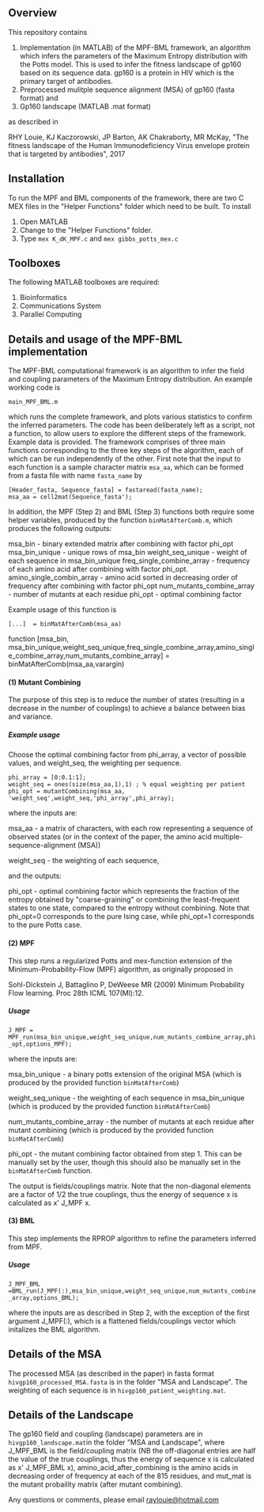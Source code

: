 ## Overview

This repository contains 

1. Implementation (in MATLAB) of the MPF-BML framework, an algorithm which infers the parameters of the Maximum Entropy distribution with the Potts model.  This is used to infer the fitness landscape of gp160 based on its sequence data. gp160 is a protein in HIV which is the primary target of antibodies.  
2. Preprocessed mulitple sequence alignment (MSA) of gp160 (fasta format) and
3. Gp160 landscape (MATLAB .mat format)

as described in 

RHY Louie, KJ Kaczorowski, JP Barton, AK Chakraborty, MR McKay, "The fitness landscape of the Human Immunodeficiency Virus envelope protein that is targeted by antibodies", 2017

## Installation

To run the MPF and BML components of the framework, there are two C MEX files in the "Helper Functions" folder which need to be built. To install

1. Open MATLAB
2. Change to the "Helper Functions" folder.
3. Type `mex K_dK_MPF.c` and `mex gibbs_potts_mex.c`

## Toolboxes

The following MATLAB toolboxes are required:

1. Bioinformatics
2. Communications System
3. Parallel Computing

## Details and usage of the MPF-BML implementation

The MPF-BML computational framework is an algorithm to infer the field and coupling parameters of the Maximum Entropy distribution.  An example working code is 

`main_MPF_BML.m`

which runs the complete framework, and plots various statistics to confirm the inferred parameters. The code has been deliberately left as a script, not a function, to allow users  to explore the different steps of the framework. Example data is provided. The framework comprises of three main functions corresponding to the three key steps of the algorithm, each of which can be run independently of the other. First note that the input to each function is a sample character matrix `msa_aa`, which can be formed from a fasta file with name `fasta_name` by

```
[Header_fasta, Sequence_fasta] = fastaread(fasta_name);
msa_aa = cell2mat(Sequence_fasta');
```

In addition, the MPF (Step 2) and BML (Step 3) functions both require some helper variables, produced by the function `binMatAfterComb.m`, which produces the following outputs:

msa_bin - binary extended matrix after combining with factor phi_opt
msa_bin_unique - unique rows of msa_bin
weight_seq_unique - weight of each sequence in msa_bin_unique
freq_single_combine_array - frequency of each amino acid after combining with factor phi_opt.
amino_single_combin_array - amino acid sorted in decreasing order of frequency after combining with factor phi_opt
num_mutants_combine_array - number of mutants at each residue
phi_opt - optimal combining factor

Example usage of this function is

`[...]  = binMatAfterComb(msa_aa)`

function [msa_bin, msa_bin_unique,weight_seq_unique,freq_single_combine_array,amino_single_combine_array,num_mutants_combine_array] = binMatAfterComb(msa_aa,varargin)


#### (1) Mutant Combining

The purpose of this step is to reduce the number of states (resulting in a decrease in the number of couplings)  to achieve a balance between bias and variance. 

##### Example usage

Choose the optimal combining factor from phi_array, a vector of possible values, and weight_seq, the weighting per sequence.

```
phi_array = [0:0.1:1]; 
weight_seq = ones(size(msa_aa,1),1) ; % equal weighting per patient
phi_opt = mutantCombining(msa_aa, 'weight_seq',weight_seq,'phi_array',phi_array);
```

where the inputs are:

msa_aa - a matrix of characters, with each row representing a sequence of observed states (or in the context of the paper, the amino acid multiple-sequence-alignment (MSA)) 

weight_seq - the weighting of each sequence,

and the outputs:

phi_opt -  optimal combining factor  which represents the fraction of the entropy obtained by "coarse-graining" or combining the least-frequent states to one state, compared to the entropy without combining. Note that phi_opt=0 corresponds to the pure Ising case, while phi_opt=1 corresponds to the pure Potts case.

#### (2) MPF

This step runs a regularized Potts and mex-function extension of the Minimum-Probability-Flow (MPF) algorithm, as originally proposed in 

Sohl-Dickstein J, Battaglino P, DeWeese MR (2009) Minimum Probability Flow learning. Proc 28th ICML 107(Ml):12.

##### Usage

`J_MPF = MPF_run(msa_bin_unique,weight_seq_unique,num_mutants_combine_array,phi_opt,options_MPF);`

where the inputs are:

msa_bin_unique  - a binary potts extension of the original MSA (which is produced by the provided function `binMatAfterComb`)

weight_seq_unique  -  the weighting of each sequence in msa_bin_unique (which is produced by the provided function `binMatAfterComb`)

num_mutants_combine_array  -  the number of mutants at each residue after mutant combining (which is produced by the provided function `binMatAfterComb`)

phi_opt  - the mutant combining factor obtained from step 1. This can be manually set by the user, though this should also be manually set in the `binMatAfterComb` function.

The output is fields/couplings matrix. Note that the non-diagonal elements are a factor of 1/2 the true couplings, thus the energy of sequence x is calculated as x' J_MPF x.

#### (3) BML

This step implements the RPROP algorithm to  refine the parameters inferred from MPF.

##### Usage

`J_MPF_BML =BML_run(J_MPF(:),msa_bin_unique,weight_seq_unique,num_mutants_combine_array,options_BML);`

where the inputs are as described in Step 2, with the exception of the first argument J_MPF(:), which is a flattened fields/couplings vector which initalizes the BML algorithm.

## Details of the MSA

The processed MSA (as described in the paper) in fasta format `hivgp160_processed_MSA.fasta` is in the folder "MSA and Landscape". The weighting of each sequence is in `hivgp160_patient_weighting.mat`.

## Details of the Landscape

The gp160 field and coupling (landscape) parameters are in `hivgp160_landscape.mat`in the folder "MSA and Landscape", where J_MPF_BML is the field/coupling matrix (NB the off-diagonal entries are half the value of the true couplings, thus the energy of sequence x is calculated as x' J_MPF_BML x), amino_acid_after_combining is the amino acids in decreasing order of frequency at each of the 815 residues, and mut_mat is the mutant probaility matrix (after mutant combining).


Any questions or comments, please email raylouie@hotmail.com
